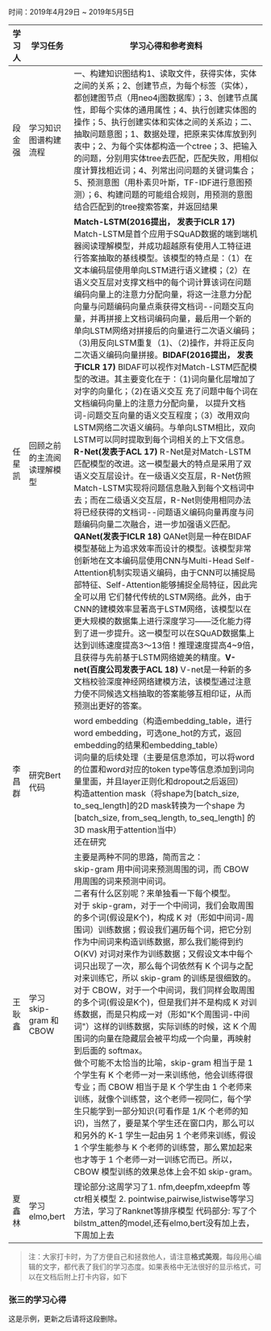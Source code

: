 时间：2019年4月29日 ~ 2019年5月5日

学习人|学习任务|学习心得和参考资料
------ | ------ | ------ 
段金强 | 学习知识图谱构建流程|  一、构建知识图结构1、读取文件，获得实体，实体之间的关系；2、创建节点，为每个标签（实体），都创建图节点（用neo4j图数据库）；3、创建节点属性，即每个实体的通用属性；4、执行创建实体图的操作；5、执行创建实体和实体之间的关系边；二、抽取问题意图；1、数据处理，把原来实体库放到列表中；2、为每个实体都构造一个ctree；3、把输入的问题，分别用实体tree去匹配，匹配失败，用相似度计算找相近词；4、列常出问问题的关键词集合；5、预测意图（用朴素贝叶斯，TF-IDF进行意图预测）；6、构建问题的可能组合规则，用预测的意图结合匹配到的tree搜索答案，并返回结果
任星凯 | 回顾之前的主流阅读理解模型|  **Match-LSTM(2016提出， 发表于ICLR 17)** Match-LSTM是首个应用于SQuAD数据的端到端机器阅读理解模型，并成功超越原有使用人工特征进行答案抽取的基线模型。该模型的特点是：（1）在文本编码层使用单向LSTM进行语义建模；（2）在语义交互层对支撑文档中的每个词计算该词在问题编码向量上的注意力分配向量，将这一注意力分配向量与问题编码向量点乘获得文档词--问题交互向量，并再拼接上文档词编码向量，最后用一个新的单向LSTM网络对拼接后的向量进行二次语义编码；（3)用反向LSTM重复（1)、（2)操作，并将正反向二次语义编码向量拼接。**BIDAF(2016提出， 发表于ICLR 17)** BIDAF可以视作对Match-LSTM匹配模型的改进。其主要变化在于：（1)词向量化层增加了对字的向量化；（2)在语义交互	充了问题中每个词在文档编码向量上的注意力分配向量， 以提升文档词-问题交互向量的语义交互程度；（3）改用双向LSTM网络二次语义编码。与单向LSTM相比，双向LSTM可以同时提取到每个词相关的上下文信息。**R-Net(发表于ACL 17)** R-Net是对Match-LSTM匹配模型的改进。这一模型最大的特点是采用了双语义交互层设计。在一级语义交互层，R-Net仿照Match-LSTM实现将问题信息融入到每个文档词中去；而在二级语义交互层，R-Net则使用相同办法将已经获得的文档词--问题语义编码向量再度与问题编码向量二次融合，进一步加强语义匹配。**QANet(发表于ICLR 18)** QANet则是一种在BIDAF模型基础上为追求效率而设计的模型。该模型非常创新地在文本编码层使用CNN与Multi-Head Self-Attention机制实现语义编码，由于CNN可以捕捉局部特征、Self-Attention能够捕捉全局特征，因此完全可以用 它们替代传统的LSTM网络。此外，由于CNN的建模效率显著高于LSTM网络，该模型以在更大规模的数据集上进行深度学习——泛化能力得到了进一步提升。这一模型可以在SQuAD数据集上达到训练速度提高3〜13倍！推理速度提高4~9倍，且获得与先前基于LSTM网络媲美的精度。**V-net(百度公司发表于ACL 18)** V-net是一种新的多文档校验深度神经网络建模方法，该模型通过注意力使不同候选文档抽取的答案能够互相印证，从而预测出更好的答案。
李昌群 | 研究Bert代码 | word embedding（构造embedding_table，进行word embedding，可选one_hot的方式，返回embedding的结果和embedding_table）<br />词向量的后续处理（主要是信息添加，可以将word的位置和word对应的token type等信息添加到词向量里面，并且layer正则化和dropout之后返回）<br />构造attention mask（将shape为[batch_size, to_seq_length]的2D mask转换为一个shape 为[batch_size, from_seq_length, to_seq_length] 的3D mask用于attention当中）<br />还在研究 
王耿鑫 | 学习 skip-gram 和 CBOW | 主要是两种不同的思路，简而言之：<br />skip-gram 用中间词来预测周围的词，而 CBOW 用周围的词来预测中间词。<br />二者有什么区别呢？来单独看一下每个模型。<br />对于 skip-gram，对于一个中间词，我们会取周围的多个词(假设是K个)，构成 K 对（形如中间词-周围词）训练数据；假设我们遍历每个词，把它分别作为中间词来构造训练数据，那么我们能得到约 O(KV) 对词对来作为训练数据；又假设文本中每个词只出现了一次，那么每个词依然有 K 个词与之配对来训练它，所以 skip-gram 的训练是很细致的。<br />对于 CBOW，对于一个中间词，我们同样会取周围的多个词(假设是K个)，但是我们并不是构成 K 对训练数据，而是只构成一对（形如"K个周围词-中间词"）这样的训练数据，实际训练的时候，这 K 个周围词的向量在隐藏层会被平均成一个向量，再映射到后面的 softmax。<br />做个可能不太恰当的比喻，skip-gram 相当于是 1 个学生有 K 个老师一对一来训练他，他会训练得很专业；而 CBOW 相当于是 K 个学生由 1 个老师来训练，就像个训练营，这个老师一视同仁，每个学生只能学到一部分知识(可看作是 1/K 个老师的知识)，当然了，要是某个学生还在窗口内，那么可以和另外的 K-1 学生一起由另 1 个老师来训练，假设 1 个学生能参与 K 个老师的训练营，那么累加起来也才等于 1 个老师一对一训练它而已。所以，CBOW 模型训练的效果总体上会不如 skip-gram。 
夏鑫林 | 学习elmo,bert | 理论部分:这周学习了1. nfm,deepfm,xdeepfm 等ctr相关模型 2. pointwise,pairwise,listwise等学习方法，学习了Ranknet等排序模型 代码部分: 写了个bilstm_atten的model,还有elmo,bert没有加上去，下周加上去

> 注：大家打卡时，为了方便自己和拯救他人，请注意**格式美观**，每段用心编辑的文字，都代表了我们的学习态度。如果表格中无法很好的显示格式，可以在文档后附上打卡内容，如下

### 张三的学习心得
这是示例，更新之后请将这段删除。

